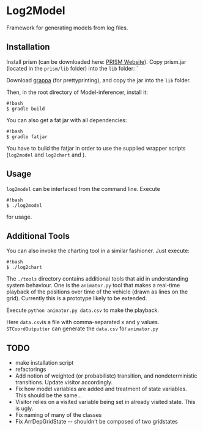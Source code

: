 # Log2Model
Framework for generating models from log files.

## Installation 
Install prism (can be downloaded here: [PRISM Website](http://www.prismmodelchecker.org/download.php)). Copy prism.jar (located in the `prism/lib` folder) into the `lib` folder:
`

Download [grappa](http://www2.research.att.com/~john/Grappa/grappa.tgz) (for prettyprinting), and copy the jar into the `lib` folder.

Then, in the root directory of Model-inferencer, install it:
```
#!bash
$ gradle build
```

You can also get a fat jar with all dependencies:
```
#!bash
$ gradle fatjar
```

You have to build the fatjar in order to use the supplied wrapper scripts (`log2model` and `log2chart` and ).

## Usage 

`log2model` can be interfaced from the command line. Execute
```
#!bash
$ ./log2model
```
for usage. 


## Additional Tools
You can also invoke the charting tool in a similar fashioner. Just execute:
```
#!bash
$ ./log2chart
```

The `./tools` directory contains additional tools that aid in understanding system behaviour. 
One is the `animator.py` tool that makes a real-time playback of the positions over time of the vehicle (drawn as lines on the grid). Currently this is a prototype likely to be extended.

Execute `python animator.py data.csv` to make the playback.

Here `data.csv`is a file with comma-separated x and y values.
`STCoordOutputter` can generate the `data.csv` for `animator.py`

## TODO ##
* make installation script
* refactorings
* Add notion of weighted (or probabilistc) transition, and nondeterministic transitions. Update visitor accordingly.
* Fix how model variables are added and treatment of state variables. This should be the same...
* Visitor relies on a visited variable being set in already visited state. This is ugly.
* Fix naming of many of the classes
* Fix ArrDepGridState -- shouldn't be composed of two gridstates
